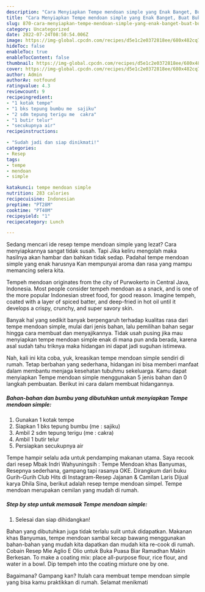 ```yaml
---
description: "Cara Menyiapkan Tempe mendoan simple yang Enak Banget, Buat Buka Puasa Enak Banget"
title: "Cara Menyiapkan Tempe mendoan simple yang Enak Banget, Buat Buka Puasa Enak Banget"
slug: 870-cara-menyiapkan-tempe-mendoan-simple-yang-enak-banget-buat-buka-puasa-enak-banget
category: Uncategorized
date: 2022-07-24T08:50:54.006Z
image: https://img-global.cpcdn.com/recipes/d5e1c2e0372818ee/680x482cq70/tempe-mendoan-simple-foto-resep-utama.jpg
hideToc: false
enableToc: true
enableTocContent: false
thumbnail: https://img-global.cpcdn.com/recipes/d5e1c2e0372818ee/680x482cq70/tempe-mendoan-simple-foto-resep-utama.jpg
cover: https://img-global.cpcdn.com/recipes/d5e1c2e0372818ee/680x482cq70/tempe-mendoan-simple-foto-resep-utama.jpg
author: Admin
authorAv: notfound
ratingvalue: 4.3
reviewcount: 9
recipeingredient:
- "1 kotak tempe"
- "1 bks tepung bumbu me  sajiku"
- "2 sdm tepung terigu me  cakra"
- "1 butir telur"
- "secukupnya air"
recipeinstructions:

- "Sudah jadi dan siap dinikmati!"
categories:
- Resep
tags:
- tempe
- mendoan
- simple

katakunci: tempe mendoan simple 
nutrition: 283 calories
recipecuisine: Indonesian
preptime: "PT28M"
cooktime: "PT40M"
recipeyield: "1"
recipecategory: Lunch

---
```



Sedang mencari ide resep tempe mendoan simple yang lezat? Cara menyiapkannya sangat tidak susah. Tapi Jika keliru mengolah maka hasilnya akan hambar dan bahkan tidak sedap. Padahal tempe mendoan simple yang enak harusnya Kan mempunyai aroma dan rasa yang mampu memancing selera kita.


Tempeh mendoan originates from the city of Purwokerto in Central Java, Indonesia. Most people consider tempeh mendoan as a snack, and is one of the more popular Indonesian street food, for good reason. Imagine tempeh, coated with a layer of spiced batter, and deep-fried in hot oil until it develops a crispy, crunchy, and super savory skin.

Banyak hal yang sedikit banyak berpengaruh terhadap kualitas rasa dari tempe mendoan simple, mulai dari jenis bahan, lalu pemilihan bahan segar hingga cara membuat dan menyajikannya. Tidak usah pusing jika mau menyiapkan tempe mendoan simple enak di mana pun anda berada, karena asal sudah tahu triknya maka hidangan ini dapat jadi suguhan istimewa.


Nah, kali ini kita coba, yuk, kreasikan tempe mendoan simple sendiri di rumah. Tetap berbahan yang sederhana, hidangan ini bisa memberi manfaat dalam membantu menjaga kesehatan tubuhmu sekeluarga. Kamu dapat menyiapkan Tempe mendoan simple menggunakan 5 jenis bahan dan 0 langkah pembuatan. Berikut ini cara dalam membuat hidangannya.

<!--inarticleads1-->

##### Bahan-bahan dan bumbu yang dibutuhkan untuk menyiapkan Tempe mendoan simple:

1. Gunakan 1 kotak tempe
1. Siapkan 1 bks tepung bumbu (me : sajiku)
1. Ambil 2 sdm tepung terigu (me : cakra)
1. Ambil 1 butir telur
1. Persiapkan secukupnya air


Tempe hampir selalu ada untuk pendamping makanan utama. Saya recook dari resep Mbak Indri Wahyuningsih : Tempe Mendoan khas Banyumas, Resepnya sederhana, gampang tapi rasanya OKE. Dirangkum dari buku Gurih-Gurih Club Hits di Instagram-Resep Jajanan &amp; Camilan Laris Dijual karya Dhila Sina, berikut adalah resep tempe mendoan simpel. Tempe mendoan merupakan cemilan yang mudah di rumah. 

<!--inarticleads2-->

##### Step by step untuk memasak Tempe mendoan simple:


1. Selesai dan siap dihidangkan!

Bahan yang dibutuhkan juga tidak terlalu sulit untuk didapatkan. Makanan khas Banyumas, tempe mendoan sambal kecap bawang menggunakan bahan-bahan yang mudah kita dapatkan dan mudah kita re-cook di rumah. Cobain Resep Mie Aglio E Olio untuk Buka Puasa Biar Ramadhan Makin Berkesan. To make a coating mix: place all-purpose flour, rice flour, and water in a bowl. Dip tempeh into the coating mixture one by one. 

Bagaimana? Gampang kan? Itulah cara membuat tempe mendoan simple yang bisa kamu praktikkan di rumah. Selamat menikmati
